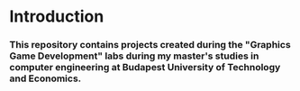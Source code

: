 # Introduction
### This repository contains projects created during the "Graphics Game Development" labs during my master's studies in computer engineering at Budapest University of Technology and Economics.